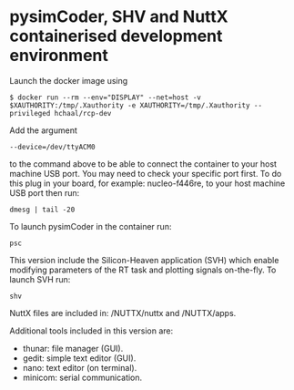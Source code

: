 # pysimCoder, SHV and NuttX containerised development environment
 
Launch the docker image using
```
$ docker run --rm --env="DISPLAY" --net=host -v $XAUTHORITY:/tmp/.Xauthority -e XAUTHORITY=/tmp/.Xauthority --privileged hchaal/rcp-dev
```
Add the argument
```
--device=/dev/ttyACM0
```
to the command above to be able to connect the container to your host machine USB port. 
You may need to check your specific port first. To do this plug in your board, for example: nucleo-f446re, to your host machine USB port then run:
```
dmesg | tail -20
```

To launch pysimCoder in the container run:
```
psc
```

This version include the Silicon-Heaven application (SVH) which enable modifying parameters of the RT task and plotting signals on-the-fly. To launch SVH run:
```
shv
```

NuttX files are included in: /NUTTX/nuttx and /NUTTX/apps.

Additional tools included in this version are:

- thunar: file manager (GUI).
- gedit: simple text editor (GUI).
- nano: text editor (on terminal).
- minicom: serial communication.





